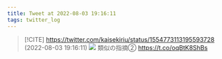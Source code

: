 ```yaml
---
title: Tweet at 2022-08-03 19:16:11
tags: twitter_log
---
```


> [!CITE] https://twitter.com/kaisekiriu/status/1554773113195593728 (2022-08-03 19:16:11)
> ![](https://twitter.com/kaisekiriu/status/1554773113195593728)
> 類似の指摘②
> https://t.co/oqBtK8ShBs
